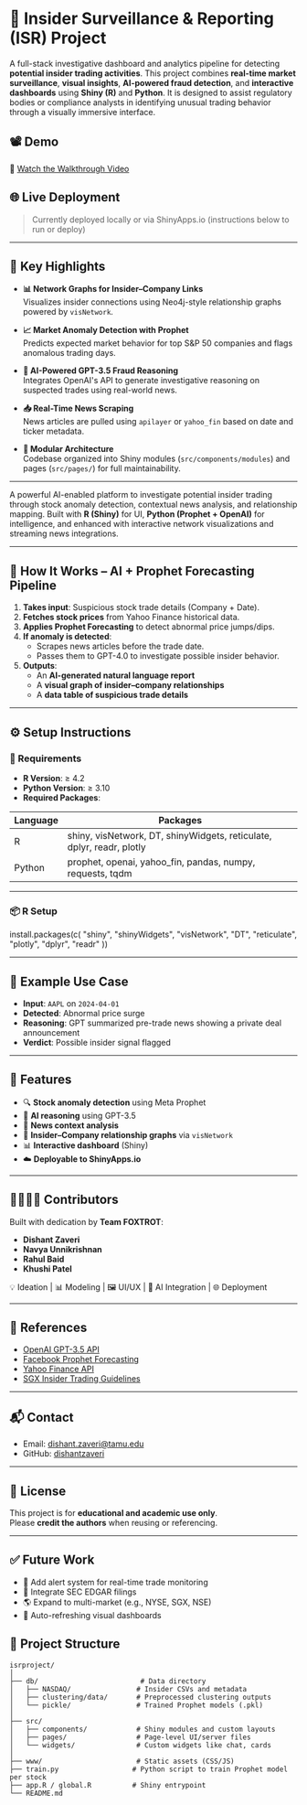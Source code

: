 
# 💼 Insider Surveillance & Reporting (ISR) Project

A full-stack investigative dashboard and analytics pipeline for detecting **potential insider trading activities**. This project combines **real-time market surveillance**, **visual insights**, **AI-powered fraud detection**, and **interactive dashboards** using **Shiny (R)** and **Python**. It is designed to assist regulatory bodies or compliance analysts in identifying unusual trading behavior through a visually immersive interface.

## 📽️ Demo

🎥 [Watch the Walkthrough Video](https://www.youtube.com/watch?v=GEdgE4XvqRs&t=2s)

## 🌐 Live Deployment

> Currently deployed locally or via ShinyApps.io (instructions below to run or deploy)

---

## 🧠 Key Highlights

- **📊 Network Graphs for Insider–Company Links**  
  Visualizes insider connections using Neo4j-style relationship graphs powered by `visNetwork`.

- **📈 Market Anomaly Detection with Prophet**  
  Predicts expected market behavior for top S&P 50 companies and flags anomalous trading days.

- **🤖 AI-Powered GPT-3.5 Fraud Reasoning**  
  Integrates OpenAI's API to generate investigative reasoning on suspected trades using real-world news.

- **📥 Real-Time News Scraping**  
  News articles are pulled using `apilayer` or `yahoo_fin` based on date and ticker metadata.

- **📁 Modular Architecture**  
  Codebase organized into Shiny modules (`src/components/modules`) and pages (`src/pages/`) for full maintainability.

---

A powerful AI-enabled platform to investigate potential insider trading through stock anomaly detection, contextual news analysis, and relationship mapping. Built with **R (Shiny)** for UI, **Python (Prophet + OpenAI)** for intelligence, and enhanced with interactive network visualizations and streaming news integrations.

---

## 🧠 How It Works – AI + Prophet Forecasting Pipeline

1. **Takes input**: Suspicious stock trade details (Company + Date).
2. **Fetches stock prices** from Yahoo Finance historical data.
3. **Applies Prophet Forecasting** to detect abnormal price jumps/dips.
4. **If anomaly is detected**:
   - Scrapes news articles before the trade date.
   - Passes them to GPT-4.0 to investigate possible insider behavior.
5. **Outputs**:
   - An **AI-generated natural language report**
   - A **visual graph of insider–company relationships**
   - A **data table of suspicious trade details**

---

## ⚙️ Setup Instructions

### 🔧 Requirements

- **R Version**: ≥ 4.2  
- **Python Version**: ≥ 3.10  
- **Required Packages**:

| Language | Packages |
|----------|----------|
| R        | shiny, visNetwork, DT, shinyWidgets, reticulate, dplyr, readr, plotly |
| Python   | prophet, openai, yahoo_fin, pandas, numpy, requests, tqdm |

---

### 📦 R Setup


install.packages(c(
  "shiny", "shinyWidgets", "visNetwork", "DT", 
  "reticulate", "plotly", "dplyr", "readr"
))

---

## 🧪 Example Use Case

- **Input**: `AAPL` on `2024-04-01`  
- **Detected**: Abnormal price surge  
- **Reasoning**: GPT summarized pre-trade news showing a private deal announcement  
- **Verdict**: Possible insider signal flagged  

---

## 🧬 Features

- 🔍 **Stock anomaly detection** using Meta Prophet  
- 🤖 **AI reasoning** using GPT-3.5  
- 📰 **News context analysis**  
- 🔗 **Insider–Company relationship graphs** via `visNetwork`  
- 📊 **Interactive dashboard** (Shiny)  
- ☁️ **Deployable to ShinyApps.io**  

---

## 👨‍👩‍👧‍👦 Contributors

Built with dedication by **Team FOXTROT**:

- **Dishant Zaveri**  
- **Navya Unnikrishnan**  
- **Rahul Baid**  
- **Khushi Patel**  

💡 Ideation | 📊 Modeling | 🖼️ UI/UX | 🤖 AI Integration | 🌐 Deployment

---

## 📄 References

- [OpenAI GPT-3.5 API](https://platform.openai.com/)  
- [Facebook Prophet Forecasting](https://facebook.github.io/prophet/)  
- [Yahoo Finance API](https://theautomatic.net/yahoo_fin-documentation/)  
- [SGX Insider Trading Guidelines](https://www.sgx.com/regulation)

---

## 📬 Contact

- Email: [dishant.zaveri@tamu.edu](mailto:dishant.zaveri@tamu.edu)  
- GitHub: [dishantzaveri](https://github.com/dishantzaveri)

---

## 📌 License

This project is for **educational and academic use only**.  
Please **credit the authors** when reusing or referencing.

---

## ✅ Future Work

- 🔔 Add alert system for real-time trade monitoring  
- 📄 Integrate SEC EDGAR filings  
- 🌎 Expand to multi-market (e.g., NYSE, SGX, NSE)  
- 🔄 Auto-refreshing visual dashboards  


## 🧭 Project Structure

```plaintext
isrproject/
│
├── db/                         # Data directory
│   ├── NASDAQ/                # Insider CSVs and metadata
│   ├── clustering/data/       # Preprocessed clustering outputs
│   └── pickle/                # Trained Prophet models (.pkl)
│
├── src/
│   ├── components/            # Shiny modules and custom layouts
│   ├── pages/                 # Page-level UI/server files
│   └── widgets/               # Custom widgets like chat, cards
│
├── www/                       # Static assets (CSS/JS)
├── train.py                  # Python script to train Prophet model per stock
├── app.R / global.R          # Shiny entrypoint
└── README.md
